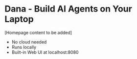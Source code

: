 # Dana - Build AI Agents on Your Laptop

[Homepage content to be added]

- No cloud needed
- Runs locally
- Built-in Web UI at localhost:8080
